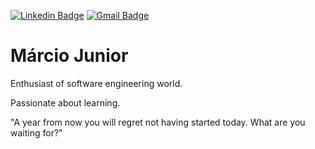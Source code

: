[![Linkedin Badge](https://img.shields.io/badge/-LinkedIn-blue?style=flat-square&logo=Linkedin&logoColor=white&link=https://www.linkedin.com/in/leonardo-sh/)](https://www.linkedin.com/in/marciojr1994/) 
[![Gmail Badge](https://img.shields.io/badge/-Gmail-c14438?style=flat-square&logo=Gmail&logoColor=white&link=mailto:leonardo.monteiro@ugrowth.com.br)](mailto:marciodcj94@gmail.com) 

# Márcio Junior

Enthusiast of software engineering world.

Passionate about learning.

"A year from now you will regret not having started today. What are you waiting for?"
